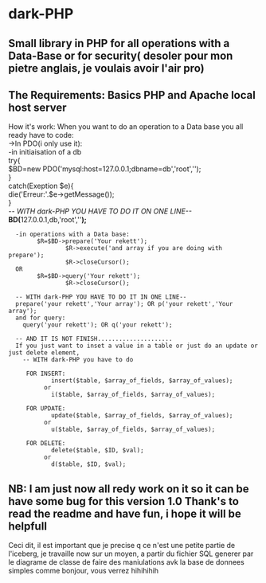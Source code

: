 # dark-PHP
Small library in PHP for all operations with a Data-Base or for security( desoler pour mon pietre anglais, je voulais avoir l'air pro)
---------------------------------------------------------------------------------------------------------
The Requirements:
Basics PHP and Apache local host server
------------------------------------------------------------------------------------------------------
How it's work:
When you want to do an operation to a Data base you all ready have to code:<br>
  ->In PDO(i only use it):	<br>
      -in initiaisation of a db<br>
      try{<br>
        $BD=new PDO('mysql:host=127.0.0.1;dbname=db','root','');<br>
      }<br>
      catch(Exeption $e){<br>
        die('Erreur:'.$e->getMessage());<br>
      }<br>
      <i>-- WITH dark-PHP YOU HAVE TO DO IT ON ONE LINE--</i><br>
      <b>BD(</b>127.0.0.1,db,'root',''<b>);</b><br>
      
      -in operations with a Data base:
      		$R=$BD->prepare('Your rekett');
					$R->execute('and array if you are doing with prepare');
					$R->closeCursor();
      OR
        	$R=$BD->query('Your rekett');
					$R->closeCursor();
          
      -- WITH dark-PHP YOU HAVE TO DO IT IN ONE LINE--
      prepare('your rekett','Your array'); OR p('your rekett','Your array');
      and for query:
        query('your rekett'); OR q('your rekett');
        
      -- AND IT IS NOT FINISH.....................
      If you just want to inset a value in a table or just do an update or just delete element, 
        -- WITH dark-PHP you have to do
         
         FOR INSERT:
                insert($table, $array_of_fields, $array_of_values);
              or
                i($table, $array_of_fields, $array_of_values);
         
         FOR UPDATE:
                update($table, $array_of_fields, $array_of_values);
              or
                u($table, $array_of_fields, $array_of_values);
         
         FOR DELETE:
                delete($table, $ID, $val);
              or
                d($table, $ID, $val);
                
 NB: I am just now all redy work on it so it can be have some bug for this version 1.0
 Thank's to read the readme and have fun, i hope it will be helpfull
 -----------------------------------------------------------------------------------------------------------------------------------
 
 Ceci dit, il est important que je precise q ce n'est une petite partie de l'iceberg, je travaille now sur un moyen, a partir du fichier SQL generer par le diagrame de classe de faire des maniulations avk la base de donnees simples comme bonjour, vous verrez hihihihih
